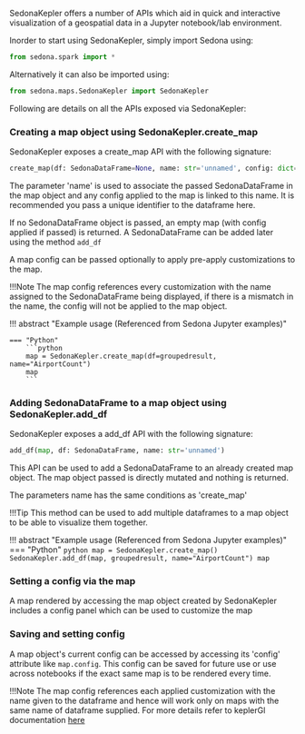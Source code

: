 SedonaKepler offers a number of APIs which aid in quick and interactive visualization of a geospatial data in a Jupyter notebook/lab environment.

Inorder to start using SedonaKepler, simply import Sedona using:
```python
from sedona.spark import *
```

Alternatively it can also be imported using:
```python
from sedona.maps.SedonaKepler import SedonaKepler
```

Following are details on all the APIs exposed via SedonaKepler:

### **Creating a map object using SedonaKepler.create_map**

SedonaKepler exposes a create_map API with the following signature:

```python
create_map(df: SedonaDataFrame=None, name: str='unnamed', config: dict=None) -> map
```

The parameter 'name' is used to associate the passed SedonaDataFrame in the map object and any config applied to the map is linked to this name. It is recommended you pass a unique identifier to the dataframe here.

If no SedonaDataFrame object is passed, an empty map (with config applied if passed) is returned. A SedonaDataFrame can be added later using the method `add_df`

A map config can be passed optionally to apply pre-apply customizations to the map.

!!!Note
    The map config references every customization with the name assigned to the SedonaDataFrame being displayed, if there is a mismatch in the name, the config will not be applied to the map object.

!!! abstract "Example usage (Referenced from Sedona Jupyter examples)"

	=== "Python"
		```python
		map = SedonaKepler.create_map(df=groupedresult, name="AirportCount")
		map
		```

### **Adding SedonaDataFrame to a map object using SedonaKepler.add_df**

SedonaKepler exposes a add_df API with the following signature:

```python
add_df(map, df: SedonaDataFrame, name: str='unnamed')
```

This API can be used to add a SedonaDataFrame to an already created map object. The map object passed is directly mutated and nothing is returned.

The parameters name has the same conditions as 'create_map'

!!!Tip
    This method can be used to add multiple dataframes to a map object to be able to visualize them together.

!!! abstract "Example usage (Referenced from Sedona Jupyter examples)"
    === "Python"
    ```python
    map = SedonaKepler.create_map()
    SedonaKepler.add_df(map, groupedresult, name="AirportCount")
    map
    ```

### **Setting a config via the map**

A map rendered by accessing the map object created by SedonaKepler includes a config panel which can be used to customize the map

### **Saving and setting config**

A map object's current config can be accessed by accessing its 'config' attribute like `map.config`. This config can be saved for future use or use across notebooks if the exact same map is to be rendered every time.

!!!Note
    The map config references each applied customization with the name given to the dataframe and hence will work only on maps with the same name of dataframe supplied.
    For more details refer to keplerGl documentation [here](https://docs.kepler.gl/docs/keplergl-jupyter#6.-match-config-with-data)
